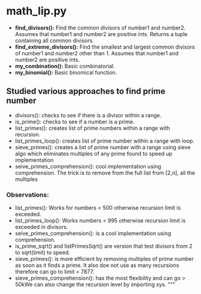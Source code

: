 # math_lip.py
* **find_divisors():** Find the common divisors of number1 and number2. Assumes that number1 and number2 are positive ints. Returns a tuple containing all common divisors.
* **find_extreme_divisors():** Find the smallest and largest common divisors of number1 and number2 other than 1. Assumes that number1 and number2 are positive ints.
* **my_combination():** Basic combinatorial.
* **my_binomial():** Basic binomical function.

## Studied various approaches to find prime number
* divisors(): checks to see if there is a divisor within a range.
* is_prime(): checks to see if a number is a prime.
* list_primes(): creates list of prime numbers within a range with recursion.
* list_primes_loop(): creates list of prime number within a range with loop.
* sieve_primes(): creates a list of prime number with a range using sieve algo which eliminates multiples of any prime found to speed up implementation
* seive_primes_comprehension(): cool implementation using comprehension. The trick is to remove from the full list from [2,n], all the multiples

 ### Observations:
* list_primes(): Works for numbers < 500 otherwise recursion limit is exceeded.
* list_primes_loop(): Works numbers < 995 otherwise recursion limit is exceeded in divisors.
* seive_primes_comprehension(): is a cool implementation using comprehension.
* is_prime_sqrt() and listPrimesSqrt() are version that test divisors from 2 to sqrt(limit) to speed.
* sieve_primes(): is more efficient by removing multiples of prime number as soon as it finds a prime. It also doe not use as many recursions therefore can go to limit < 7877.
* sieve_primes_comprehension(): has the most flexibility and can go > 50kWe can also change the recursion level by importing sys.  """

